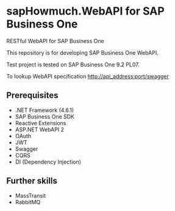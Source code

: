 # **sapHowmuch.WebAPI** for SAP Business One

RESTful WebAPI for SAP Business One

This repository is for developing SAP Business One WebAPI.

Test project is tested on SAP Business One 9.2 PL07.

To lookup WebAPI specification [http://api_address:port/swagger](http://api_address/swagger)

## Prerequisites

* .NET Framework (4.6.1)
* SAP Business One SDK
* Reactive Extensions
* ASP.NET WebAPI 2
* OAuth
* JWT
* Swagger
* CQRS
* DI (Dependency Injection)

## Further skills

* MassTransit
* RabbitMQ
